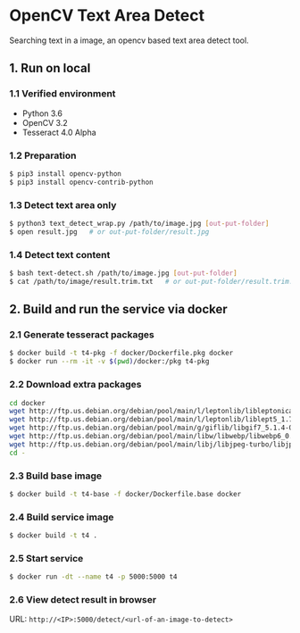 # OpenCV Text Area Detect

Searching text in a image, an opencv based text area detect tool.

## 1. Run on local

### 1.1 Verified environment

- Python 3.6
- OpenCV 3.2
- Tesseract 4.0 Alpha

### 1.2 Preparation

```bash
$ pip3 install opencv-python
$ pip3 install opencv-contrib-python
```

### 1.3 Detect text area only

```bash
$ python3 text_detect_wrap.py /path/to/image.jpg [out-put-folder]
$ open result.jpg   # or out-put-folder/result.jpg
```

### 1.4 Detect text content

```bash
$ bash text-detect.sh /path/to/image.jpg [out-put-folder]
$ cat /path/to/image/result.trim.txt   # or out-put-folder/result.trim.txt
```

## 2. Build and run the service via docker


### 2.1 Generate tesseract packages
```bash
$ docker build -t t4-pkg -f docker/Dockerfile.pkg docker
$ docker run --rm -it -v $(pwd)/docker:/pkg t4-pkg
```

### 2.2 Download extra packages
```bash
cd docker
wget http://ftp.us.debian.org/debian/pool/main/l/leptonlib/libleptonica-dev_1.74.1-1_amd64.deb
wget http://ftp.us.debian.org/debian/pool/main/l/leptonlib/liblept5_1.74.1-1_amd64.deb
wget http://ftp.us.debian.org/debian/pool/main/g/giflib/libgif7_5.1.4-0.4_amd64.deb
wget http://ftp.us.debian.org/debian/pool/main/libw/libwebp/libwebp6_0.5.2-1_amd64.deb
wget http://ftp.us.debian.org/debian/pool/main/libj/libjpeg-turbo/libjpeg62-turbo_1.5.1-2_amd64.deb
cd -
```

### 2.3 Build base image
```bash
$ docker build -t t4-base -f docker/Dockerfile.base docker
```

### 2.4 Build service image
```bash
$ docker build -t t4 .
```

### 2.5 Start service
```bash
$ docker run -dt --name t4 -p 5000:5000 t4
```

### 2.6 View detect result in browser

URL: `http://<IP>:5000/detect/<url-of-an-image-to-detect>`
